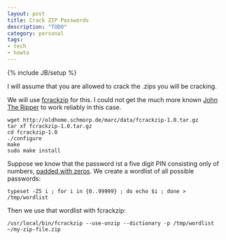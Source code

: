 ```yaml
---
layout: post
title: Crack ZIP Passwords
description: "TODO"
category: personal 
tags: 
- tech
- howto
---
```

{% include JB/setup %}

I will assume that you are allowed to crack the .zips you will be cracking.

We will use [fcrackzip](http://oldhome.schmorp.de/marc/fcrackzip.html) for this. I could not get the much more known [John The Ripper](http://www.openwall.com/john/) to work reliably in this case.

    wget http://oldhome.schmorp.de/marc/data/fcrackzip-1.0.tar.gz
    tar xf fcrackzip-1.0.tar.gz
    cd fcrackzip-1.0
    ./configure
    make
    sudo make install

Suppose we know that the password ist a five digit PIN consisting only of numbers, [padded with zeros](http://www.theunixschool.com/2012/04/different-ways-to-zero-pad-number-or.html).
We create a wordlist of all possible passwords:

    typeset -Z5 i ; for i in {0..99999} ; do echo $i ; done > /tmp/wordlist

Then we use that wordlist with fcrackzip:

    /usr/local/bin/fcrackzip --use-unzip --dictionary -p /tmp/wordlist ~/my-zip-file.zip
